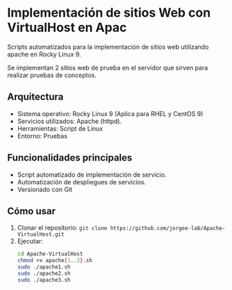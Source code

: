 # Implementación de sitios Web con VirtualHost en Apac

Scripts automatizados para la implementación de sitios web utilizando apache en Rocky Linux 9.

Se implementan 2 sitios web de prueba en el servidor que sirven para realizar pruebas de conceptos.

## Arquitectura

- Sistema operativo: Rocky Linux 9 (Aplica para RHEL y CentOS 9)
- Servicios utilizados: Apache (httpd).
- Herramientas: Script de Linux
- Entorno: Pruebas


## Funcionalidades principales

- Script automatizado de implementación de servicio.
- Automatización de despliegues de servicios.
- Versionado con Git


## Cómo usar

1. Clonar el repositorio:
`git clone https://github.com/jorgee-lab/Apache-VirtualHost.git`
2. Ejecutar:
   ```bash
   cd Apache-VirtualHost
   chmod +x apache{1..3}.sh
   sudo ./apache1.sh
   sudo ./apache2.sh
   sudo ./apache3.sh

